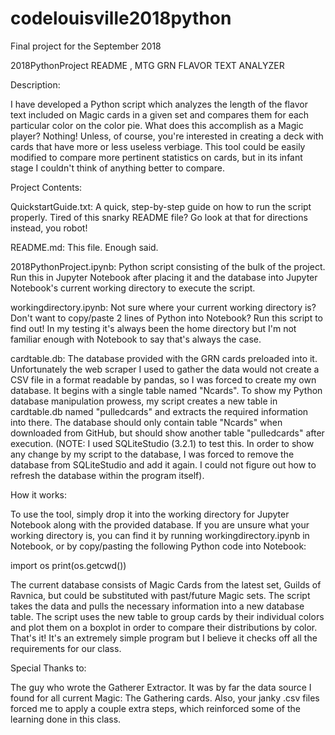 # codelouisville2018python
Final project for the September 2018 

2018PythonProject README , MTG GRN FLAVOR TEXT ANALYZER

Description:

I have developed a  Python script which analyzes the length of the flavor text included on Magic cards in a given set and compares them for each particular color on the color pie. What does this accomplish as a Magic player? Nothing! Unless, of course, you're interested in creating a deck with cards that have more or less useless verbiage. This tool could be easily modified to compare more pertinent statistics on cards, but in its infant stage I couldn't think of anything better to compare.

Project Contents:

QuickstartGuide.txt: A quick, step-by-step guide on how to run the script properly. Tired of this snarky README file? Go look at that for directions instead, you robot!

README.md: This file. Enough said.

2018PythonProject.ipynb: Python script consisting of the bulk of the project. Run this in Jupyter Notebook after placing it and the database into Jupyter Notebook's current working directory to execute the script.

workingdirectory.ipynb: Not sure where your current working directory is? Don't want to copy/paste 2 lines of Python into Notebook? Run this script to find out! In my testing it's always been the home directory but I'm not familiar enough with Notebook to say that's always the case.

cardtable.db: The database provided with the GRN cards preloaded into it. Unfortunately the web scraper I used to gather the data would not create a CSV file in a format readable by pandas, so I was forced to create my own database. It begins with a single table named "Ncards". To show my Python database manipulation prowess, my script creates a new table in cardtable.db named "pulledcards" and extracts the required information into there. The database should only contain table "Ncards" when downloaded from GitHub, but should show another table "pulledcards" after execution. (NOTE: I used SQLiteStudio (3.2.1) to test this. In order to show any change by my script to the database, I was forced to remove the database from SQLiteStudio and add it again. I could not figure out how to refresh the database within the program itself).

How it works:

To use the tool, simply drop it into the working directory for Jupyter Notebook along with the provided database.  If you are unsure what your working directory is, you can find it by running workingdirectory.ipynb in Notebook, or by copy/pasting the following Python code into Notebook:

import os
print(os.getcwd())

The current database consists of Magic Cards from the latest set, Guilds of Ravnica, but could be substituted with past/future Magic sets. The script takes the data and pulls the necessary information into a new database table. The script uses the new table to group cards by their individual colors and plot them on a boxplot in order to compare their distributions by color.
That's it! It's an extremely simple program but I believe it checks off all the requirements for our class.

Special Thanks to: 

The guy who wrote the Gatherer Extractor. It was by far the data source I found for all current Magic: The Gathering cards. Also, your janky .csv files forced me to apply a couple extra steps, which reinforced some of the learning done in this class.
